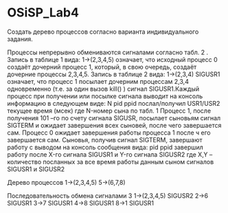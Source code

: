 # OSiSP_Lab4
Создать дерево процессов согласно варианта индивидуального задания. 

Процессы непрерывно обмениваются сигналами согласно табл. 2 . Запись в таблице 1 вида:  1->(2,3,4,5) означает, что исходный процесс 0 создаёт дочерний процесс 1, который, в свою очередь, создаёт дочерние процессы 2,3,4,5. Запись в таблице 2 вида:  1->(2,3,4) SIGUSR1 означает, что процесс 1 посылает  дочерним процессам  2,3,4 одновременно (т.е. за один вызов kill() ) сигнал SIGUSR1.Каждый процесс при получении или посылке сигнала выводит на консоль информацию в следующем виде:
N pid    ppid   послал/получил  USR1/USR2 текущее время (мсек)
где N-номер сына по табл. 1
Процесс 1, после получения  101 –го по счету сигнала SIGUSR,  посылает    сыновьям сигнал SIGTERM и ожидает  завершения всех сыновей, после чего завершается сам. Процесс 0 ожидает завершения работы процесса 1 после ч	его завершается сам. Сыновья, получив сигнал SIGTERM, завершают работу с выводом на консоль сообщения вида:
pid    ppid   завершил работу после X-го сигнала SIGUSR1 и Y-го сигнала SIGUSR2
где X,Y – количество посланных за все время работы данным сыном сигналов SIGUSR1 и SIGUSR2

Дерево процессов
1->(2,3,4,5)   5->(6,7,8)

Последовательность обмена сигналами
3	1->(2,3,4,5) SIGUSR2  2->6 SIGUSR1   3->7 SIGUSR1  4->8 SIGUSR1   8->1 SIGUSR1
